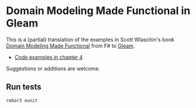 # Domain Modeling Made Functional in Gleam

This is a (partial) translation of the examples in Scott Wlaschin's book [Domain Modeling Made Functional](https://pragprog.com/book/swdddf/domain-modeling-made-functional) from F# to [Gleam](https://gleam.run/).

* [Code examples in chapter 4](test/dmmf_gleam_test.gleam)

Suggestions or additions are welcome.

## Run tests

```sh
rebar3 eunit
```
